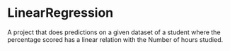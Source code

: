 # LinearRegression
A project that does predictions on a given dataset of a student where the percentage scored has a linear relation with the Number of hours studied. 
